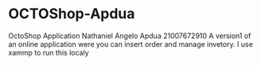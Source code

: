 # OCTOShop-Apdua
OctoShop Application
Nathaniel Angelo Apdua
21007672910
A version1 of an online application were you can insert order and manage invetory.
I use xammp to run this localy 
